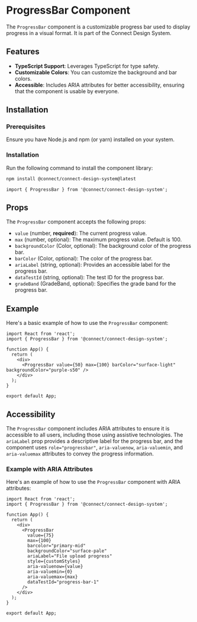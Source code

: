 # ProgressBar Component

The `ProgressBar` component is a customizable progress bar used to display progress in a visual format. It is part of the Connect Design System.

## Features

- **TypeScript Support**: Leverages TypeScript for type safety.
- **Customizable Colors**: You can customize the background and bar colors.
- **Accessible**: Includes ARIA attributes for better accessibility, ensuring that the component is usable by everyone.

## Installation

### Prerequisites

Ensure you have Node.js and npm (or yarn) installed on your system.

### Installation

Run the following command to install the component library:

```bash
npm install @connect/connect-design-system@latest
```

```tsx
import { ProgressBar } from '@connect/connect-design-system';
```

## Props

The `ProgressBar` component accepts the following props:

- `value` (number, **required**): The current progress value.
- `max` (number, optional): The maximum progress value. Default is 100.
- `backgroundColor` (Color, optional): The background color of the progress bar.
- `barColor` (Color, optional): The color of the progress bar.
- `ariaLabel` (string, optional): Provides an accessible label for the progress bar.
- `dataTestId` (string, optional): The test ID for the progress bar.
- `gradeBand` (GradeBand, optional): Specifies the grade band for the progress bar.

## Example

Here's a basic example of how to use the `ProgressBar` component:

```tsx
import React from 'react';
import { ProgressBar } from '@connect/connect-design-system';

function App() {
  return (
    <div>
      <ProgressBar value={50} max={100} barColor="surface-light" backgroundColor="purple-s50" />
    </div>
  );
}

export default App;
```

## Accessibility

The `ProgressBar` component includes ARIA attributes to ensure it is accessible to all users, including those using assistive technologies. The `ariaLabel` prop provides a descriptive label for the progress bar, and the component uses `role="progressbar"`, `aria-valuenow`, `aria-valuemin`, and `aria-valuemax` attributes to convey the progress information.

### Example with ARIA Attributes

Here's an example of how to use the `ProgressBar` component with ARIA attributes:

```tsx
import React from 'react';
import { ProgressBar } from '@connect/connect-design-system';

function App() {
  return (
    <div>
      <ProgressBar
        value={75}
        max={100}
        barcolor="primary-mid"
        backgroundColor="surface-pale"
        ariaLabel="File upload progress"
        style={customStyles}
        aria-valuenow={value}
        aria-valuemin={0}
        aria-valuemax={max}
        dataTestId="progress-bar-1"
      />
    </div>
  );
}

export default App;
```
